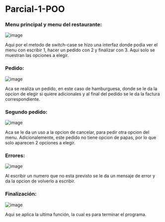 # Parcial-1-POO
### Menu principal y menu del restaurante: 

![image](https://github.com/user-attachments/assets/aca82821-4ceb-4c89-91a8-f4735dbecf78)

Aqui por el metodo de switch-case se hizo una interfaz donde podia ver el menu con escribir 1, hacer un pedido con 2 y finalizar con 3. Aqui solo se muestran las opciones a elegir.

### Pedido:

![image](https://github.com/user-attachments/assets/cadb7cb6-1595-4d40-992d-576f2c3914d4)

Aca se realiza un pedido, en este caso de hamburguesa, donde se le da la opcion de elegir si quiere adicionales y al final del pedido se le da la factura correspondiente.

### Segundo pedido:

![image](https://github.com/user-attachments/assets/47bc881e-e4d5-4807-ba78-5b8489aca710)

Aca se le da un uso a la opcion de cancelar, para pedir otra opcion del menu. Adicionalemente, este pedido no tiene opcion de papas, por lo que solo aparecen 2 opciones a elegir.

### Errores:

![image](https://github.com/user-attachments/assets/33d406b1-0f24-40bc-9034-890ecee6c7e0)

Al escribir un numero que no esta previsto se le da un mensaje de error y da la opcion de volverlo a escribir.

### Finalización:

![image](https://github.com/user-attachments/assets/75dbe482-045a-4bc5-856c-5c1bf9b0016a)

Aqui se aplica la ultima función, la cual es para terminar el programa.
